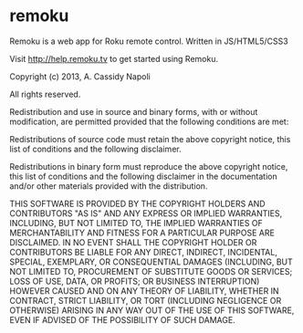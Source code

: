 remoku
======

Remoku is a web app for Roku remote control.  Written in JS/HTML5/CSS3

Visit http://help.remoku.tv to get started using Remoku.

Copyright (c) 2013, A. Cassidy Napoli

All rights reserved.

Redistribution and use in source and binary forms, with or without modification, are permitted provided that the following
conditions are met:

Redistributions of source code must retain the above copyright notice, this list of conditions and the following
disclaimer.

Redistributions in binary form must reproduce the above copyright notice, this list of conditions and the following 
disclaimer in the documentation and/or other materials provided with the distribution.

THIS SOFTWARE IS PROVIDED BY THE COPYRIGHT HOLDERS AND CONTRIBUTORS "AS IS" AND ANY EXPRESS OR IMPLIED WARRANTIES,
INCLUDING, BUT NOT LIMITED TO, THE IMPLIED WARRANTIES OF MERCHANTABILITY AND FITNESS FOR A PARTICULAR PURPOSE ARE
DISCLAIMED. IN NO EVENT SHALL THE COPYRIGHT HOLDER OR CONTRIBUTORS BE LIABLE FOR ANY DIRECT, INDIRECT, INCIDENTAL,
SPECIAL, EXEMPLARY, OR CONSEQUENTIAL DAMAGES (INCLUDING, BUT NOT LIMITED TO, PROCUREMENT OF SUBSTITUTE GOODS OR
SERVICES; LOSS OF USE, DATA, OR PROFITS; OR BUSINESS INTERRUPTION) HOWEVER CAUSED AND ON ANY THEORY OF LIABILITY, WHETHER 
IN CONTRACT, STRICT LIABILITY, OR TORT (INCLUDING NEGLIGENCE OR OTHERWISE) ARISING IN ANY WAY OUT OF THE USE OF THIS 
SOFTWARE, EVEN IF ADVISED OF THE POSSIBILITY OF SUCH DAMAGE.
